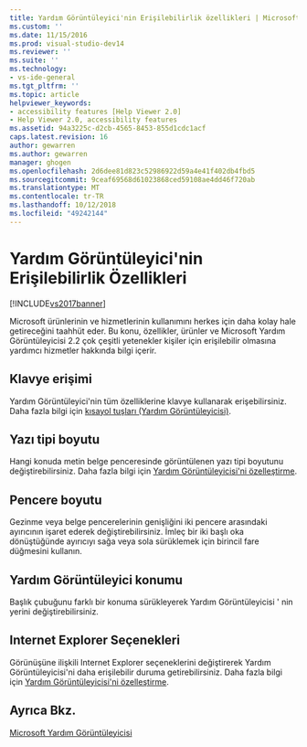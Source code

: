 ```yaml
---
title: Yardım Görüntüleyici'nin Erişilebilirlik özellikleri | Microsoft Docs
ms.custom: ''
ms.date: 11/15/2016
ms.prod: visual-studio-dev14
ms.reviewer: ''
ms.suite: ''
ms.technology:
- vs-ide-general
ms.tgt_pltfrm: ''
ms.topic: article
helpviewer_keywords:
- accessibility features [Help Viewer 2.0]
- Help Viewer 2.0, accessibility features
ms.assetid: 94a3225c-d2cb-4565-8453-855d1cdc1acf
caps.latest.revision: 16
author: gewarren
ms.author: gewarren
manager: ghogen
ms.openlocfilehash: 2d6dee81d823c52986922d59a4e41f402db4fbd5
ms.sourcegitcommit: 9ceaf69568d61023868ced59108ae4dd46f720ab
ms.translationtype: MT
ms.contentlocale: tr-TR
ms.lasthandoff: 10/12/2018
ms.locfileid: "49242144"
---
```

# <a name="accessibility-features-of-the-help-viewer"></a>Yardım Görüntüleyici'nin Erişilebilirlik Özellikleri
[!INCLUDE[vs2017banner](../includes/vs2017banner.md)]

Microsoft ürünlerinin ve hizmetlerinin kullanımını herkes için daha kolay hale getireceğini taahhüt eder. Bu konu, özellikler, ürünler ve Microsoft Yardım Görüntüleyicisi 2.2 çok çeşitli yetenekler kişiler için erişilebilir olmasına yardımcı hizmetler hakkında bilgi içerir.  
  
## <a name="keyboard-access"></a>Klavye erişimi  
 Yardım Görüntüleyici'nin tüm özelliklerine klavye kullanarak erişebilirsiniz. Daha fazla bilgi için [kısayol tuşları (Yardım Görüntüleyicisi)](../ide/shortcut-keys-help-viewer.md).  
  
## <a name="font-size"></a>Yazı tipi boyutu  
 Hangi konuda metin belge penceresinde görüntülenen yazı tipi boyutunu değiştirebilirsiniz. Daha fazla bilgi için [Yardım Görüntüleyicisi'ni özelleştirme](../ide/customize-the-help-viewer.md).  
  
## <a name="window-size"></a>Pencere boyutu  
 Gezinme veya belge pencerelerinin genişliğini iki pencere arasındaki ayırıcının işaret ederek değiştirebilirsiniz. İmleç bir iki başlı oka dönüştüğünde ayırıcıyı sağa veya sola sürüklemek için birincil fare düğmesini kullanın.  
  
## <a name="help-viewer-position"></a>Yardım Görüntüleyici konumu  
 Başlık çubuğunu farklı bir konuma sürükleyerek Yardım Görüntüleyicisi ' nin yerini değiştirebilirsiniz.  
  
## <a name="internet-explorer-options"></a>Internet Explorer Seçenekleri  
 Görünüşüne ilişkili Internet Explorer seçeneklerini değiştirerek Yardım Görüntüleyicisi'ni daha erişilebilir duruma getirebilirsiniz. Daha fazla bilgi için [Yardım Görüntüleyicisi'ni özelleştirme](../ide/customize-the-help-viewer.md).  
  
## <a name="see-also"></a>Ayrıca Bkz.  
 [Microsoft Yardım Görüntüleyicisi](../ide/microsoft-help-viewer.md)



